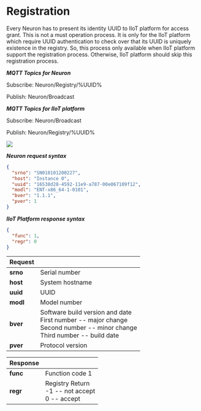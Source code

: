 # Registration

Every Neuron has to present its identity UUID to IIoT platform for access grant. This is not a must operation process.
It is only for the IIoT platform which require UUID authentication to check over that its UUID is uniquely existence in
the registry. So, this process only available when IIoT platform support the registration process. Otherwise, IIoT
platform should skip this registration process.

**_MQTT Topics for Neuron_**

Subscribe: Neuron/Registry/%UUID%

Publish: Neuron/Broadcast

**_MQTT Topics for IIoT platform_**

Subscribe: Neuron/Broadcast

Publish: Neuron/Registry/%UUID%

![](../assets/registraton-on-mqtt.png)

**_Neuron request syntax_**

```json
{
  "srno": "SN010101200227",
  "host": "Instance 0",
  "uuid": "16538d28-4592-11e9-a787-00e067109f12",
  "modl": "ENT-x86_64-1-0101",
  "bver": "1.1.1",
  "pver": 1
}
```

**_IIoT Platform response syntax_**

```json
{
  "func": 1,
  "regr": 0
}
```

| Request  |                                                                                                                                |
| -------- | ------------------------------------------------------------------------------------------------------------------------------ |
| **srno** | Serial number                                                                                                                  |
| **host** | System hostname                                                                                                                |
| **uuid** | UUID                                                                                                                           |
| **modl** | Model number                                                                                                                   |
| **bver** | Software build version and date<br />First number -- major change<br />Second number -- minor change<br />Third number -- build date |
| **pver** | Protocol version                                                                                                               |

| Response |                                                      |
| -------- | ---------------------------------------------------- |
| **func** | Function code 1                                      |
| **regr** | Registry Return<br />-1 \-- not accept<br />0 \-- accept |
